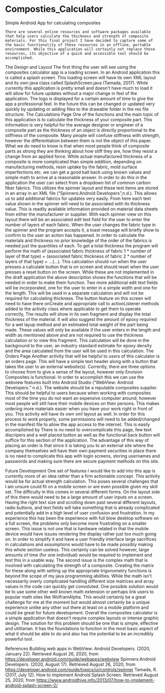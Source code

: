 # Composties_Calculator
Simple Android App for calculating composites 



	There are several online resources and software packages available that help users calculate the thickness and strength of composite materials. For this final project I have decided to capture some of the basic functionality of these resources in an offline, portable environment. While this application will certainly not replace those resources, its objective of a quick and accessible tool should be accomplished. 

The Design and Layout
	The first thing the user will see using the composites calculator app is a loading screen. In an Android application this is called a splash screen. This loading screen will have its own XML layout and its own java class called SplashScreen.java (Tamada, 2017). While currently this application is pretty small and doesn't have much to load it will allow for future updates without a major change in feel of the application. The logo is displayed for a certain amount of time to give the app a professional feel. In the future this can be changed or updated very quickly by updating or adding files to the drawable folder in the res file structure. 
The Calculations Page
	One of the functions and the main topic of this application is to calculate the thickness of your composite part. This information is very helpful for the average designer or engineer of a composite part as the thickness of an object is directly proportional to the stiffness of the composite. Many people will confuse stiffness with strength, however the differentiation between them is not the object of this paper. What we do need to know is that when most people think of composite parts as strong they are thinking about how stiff they are, how they resist a change from an applied force. While actual manufactured thickness of a composite is more complicated than simple addition, depending on manufacturing methods, resin uptake by the fabric, mold surface imperfections etc. we can get a good ball back using known values and simple math to arrive at a reasonable answer. In order to do this in the application the user can select from a dropdown list of common carbon fiber fabrics. This utilizes the spinner layout and these text items are stored in an array in an XML file (“Spinners:Android Developers”,n.d.). This allows us to add additional fabrics for updates very easily. From here each text value shown in the spinner will need to be associated with its thickness value. This is readily available information provided on material data sheets from either the manufacturer or supplier. With each spinner view on this layout there will be an associated edit text field for the user to enter the number of layers of each fabric. When the user changes the fabric type in the spinner and the program accepts it, a toast message will briefly show to confirm to the user an action has happened. In order to calculate the materials and thickness no prior knowledge of the order of the fabrics is needed just the quantities of each. To get a total thickness the program will perform the math of (associated fabric thickness of fabric 1 * number of layer of that type) +  (associated fabric thickness of fabric 2 * number of layers of that type) + …(...). This calculation should run when the user presses a calculate button that is on screen and should reset when the user presses a reset button on the screen. While these are not implemented in the draft application the above description shows the functions that will be needed in order to make them function. Two more additional edit text fields will be incorporated, one for the user to enter in a simple width and one for the length. This will be used in a separate calculation and will not be required for calculating thickness.
The button feature on this screen will need to have there  onCreate and appropriate call to actionListener  methods added to the activity class where applicable to get them to operate correctly, The results will show in its own fragment and display the total thickness of the material. It will also suggest the amount of epoxy required for a wet layup method and an estimated total weight of the part being made. These values will only be available if the user enters in the length and width as mentioned above and are not required to use the thickness calculation or to view this fragment. This calculation will be done in the background to the user, an industry standard estimate for epoxy density and the area calculated from the user will be used in this calculation. 
The Orders Page
	Another activity that will be helpful to users of this calculator is an orders page. This will have a simple text header along with a button that takes the user to an external website(s). Currently, there are three options to choose from to give a sense of the layout, however only Envision Composites is functional. In order to accomplish this we can use the webview features built into Android Studio (“WebView: Android Developers.” n.d.). The website should be a reputable composites supplier. This should be helpful to users because when working with composites most of the time you do not want an expensive computer around, however most people will still have their mobile devices on their persons. This makes ordering more materials easier when you have your work right in front of you. This activity will have its own xml layout as well. In order for this process to work properly, some permissions will need to be added/changed in the manifest file to allow the app access to the internet. This is easily accomplished by  There is no need to overcomplicate this page, few text discripers and a well placed button as well as the functional back button will suffice for this section of the application. The advantage of this way of placing an order is that since it is taking you to an external site where the company themselves will have their own payment securities in place there is no need to complicate this app with login screens, storing usernames and passwords and making sure there are secure payment methods on this site. 


Future Development
	One set of features I would like to add into this app is currently more of an idea rather than a firm actionable concept. This activity would be for actual strength calculation. This poses several challenges that I am unsure could fit on a mobile screen or are even possible given my skill set. The difficulty in this comes in several different forms. On the layout side of this there would need to be a large amount of user inputs on a screen. Having the right text size and scrolling down past several different layouts, radio buttons, and text fields will take something that is already complicated and potentially add in a high level of user confusion and frustration. In my experience this has been the experience with full blow desktop software on a full screen, the problems only become more frustrating on a smaller screen. This issue is not one that is hardware related in that the mobile device would have issues rendering the display rather just too much going on. In order to simplify it and have a user friendly interface large sacrifices in calculations and assumptions would have to be made possibly making this whole section useless. This certainly can be solved however, large amounts of time (for one individual) would be required to implement and test this in a usable way. The second issue is the complex math that is involved with calculating the strength of a composite. Creating the matrix for these along with setting up the appropriate trigonometry functions is beyond the scope of my java programming abilities. While the math isn't necessarily overly complicated handling different size matrices and array values in the code can quickly get convoluted. One possible solution would be to use some other well known math extension or perhaps link users to popular math sites like WolframAlpha. This would certainly be a great challenge for me at the moment but would almost certainly be a unique experience unlike any other out there at least on a mobile platform and could be great for future development.
	Overall the composites calculator is a simple application that doesn't require complex layouts or intense graphic design. The solution for this problem should be one that is simple, effective and utilitarian. It has the foundations to function in the most basic aspect of what it should be able to do and also has the potential to be an incredibly powerful tool.
	
	












References
Building web apps in WebView: Android Developers. (2020, January 22). Retrieved August 26, 2020, from https://developer.android.com/guide/webapps/webview
Spinners:Android Developers. (2020, August 17). Retrieved August 26, 2020, from https://developer.android.com/guide/topics/ui/controls/spinner
Tamada, R. (2017, July 12). How to implement Android Splash Screen. Retrieved August 25, 2020, from https://www.androidhive.info/2013/07/how-to-implement-android-splash-screen-2/

